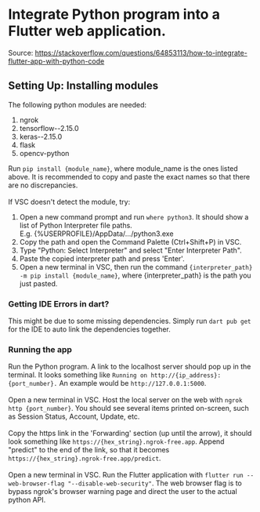 # Integrate Python program into a Flutter web application.
Source: https://stackoverflow.com/questions/64853113/how-to-integrate-flutter-app-with-python-code <br>
## Setting Up: Installing modules
The following python modules are needed:
1. ngrok
2. tensorflow--2.15.0
3. keras--2.15.0
4. flask
5. opencv-python

Run `pip install {module_name}`, where module_name is the ones listed above. It is recommended to copy and paste the exact names so that there are no discrepancies. <br><br>
If VSC doesn't detect the module, try:
1. Open a new command prompt and run `where python3`. It should show a list of Python Interpreter file paths. <br>
E.g. {%USERPROFILE}/AppData/.../python3.exe
2. Copy the path and open the Command Palette (Ctrl+Shift+P) in VSC.
3. Type "Python: Select Interpreter" and select "Enter Interpreter Path".
4. Paste the copied interpreter path and press 'Enter'.
5. Open a new terminal in VSC, then run the command `{interpreter_path} -m pip install {module_name}`, where {interpreter_path} is the path you just pasted.
### Getting IDE Errors in dart?
This might be due to some missing dependencies. Simply run `dart pub get` for the IDE to auto link the dependencies together.
### Running the app
Run the Python program. A link to the localhost server should pop up in the terminal. It looks something like `Running on http://{ip_address}:{port_number}.` An example would be `http://127.0.0.1:5000`. <br><br>
Open a new terminal in VSC. Host the local server on the web with `ngrok http {port_number}`. You should see several items printed on-screen, such as Session Status, Account, Update, etc. <br><br>
Copy the https link in the 'Forwarding' section (up until the arrow), it should look something like `https://{hex_string}.ngrok-free.app`. Append "predict" to the end of the link, so that it becomes `https://{hex_string}.ngrok-free.app/predict`.<br><br>
Open a new terminal in VSC. Run the Flutter application with `flutter run --web-browser-flag "--disable-web-security"`. The web browser flag is to bypass ngrok's browser warning page and direct the user to the actual python API.




